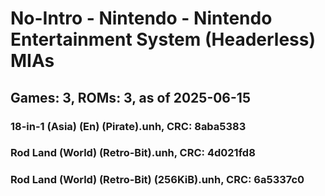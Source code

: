 # No-Intro - Nintendo - Nintendo Entertainment System (Headerless) MIAs
## Games: 3, ROMs: 3, as of 2025-06-15

### 18-in-1 (Asia) (En) (Pirate).unh, CRC: 8aba5383
### Rod Land (World) (Retro-Bit).unh, CRC: 4d021fd8
### Rod Land (World) (Retro-Bit) (256KiB).unh, CRC: 6a5337c0
